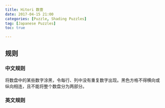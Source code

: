 ```yaml
---
title: Hitori 数壹
date: 2017-04-15 21:00
categories: [Puzzle, Shading Puzzles]
tag: [Japanese Puzzles]
toc: true

---
```


## 规则

### 中文规则

将数盘中的某些数字涂黑，令每行、列中没有重复数字出现。黑色方格不得横向或纵向相连，且不能将整个数盘分为两部分。

### 英文规则

